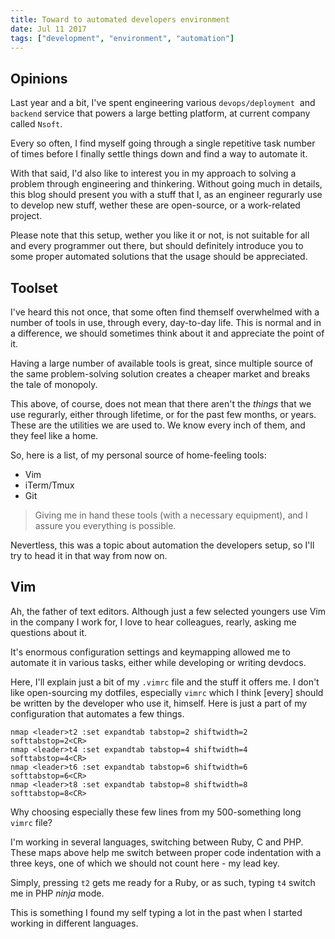 ```yaml
---
title: Toward to automated developers environment 
date: Jul 11 2017
tags: ["development", "environment", "automation"]
---
```


## Opinions

Last year and a bit, I've spent engineering various `devops/deployment`  and `backend` service that powers a large betting platform, at current company called `Nsoft`.

Every so often, I find myself going through a single repetitive task number of times before I finally settle things down and find a way to automate it.

With that said,  I'd also like to interest you in my approach to solving a problem through engineering and thinkering. Without going much in details, this blog should present you with a stuff that I, as an engineer regurarly use to develop new stuff, wether these are open-source, or a work-related project.

Please note that this setup, wether you like it or not, is not suitable for all and every programmer out there, but should definitely introduce you to some proper automated solutions that the usage should be appreciated.

## Toolset

I've heard this not once, that some often find themself overwhelmed with a number of tools in use, through every, day-to-day life. This is normal and in a difference, we should sometimes think about it and appreciate the point of it.

Having a large number of available tools is great, since multiple source of the same problem-solving solution creates a cheaper market and breaks the tale of  monopoly. 

This above, of course, does not mean that there aren't the *things* that we use regurarly, either through lifetime, or for the past few months, or years. These are the utilities we are used to. We know every inch of them, and they feel like a home.

So, here is a list, of my personal source of home-feeling tools:

*  Vim 
* iTerm/Tmux
* Git

>  Giving me in hand these tools (with a necessary equipment), and I assure you everything is possible.

Nevertless, this was a topic about automation the developers setup, so I'll try to head it in that way from now on.

## Vim

Ah, the father of text editors. Although just a few selected youngers use Vim in the company I work for, I love to hear colleagues, rearly, asking me questions about it.

It's enormous configuration settings and keymapping allowed me to automate it in various tasks, either while developing or writing devdocs.  

Here, I'll explain just a bit of my `.vimrc` file and the stuff it offers me. I don't like open-sourcing my dotfiles, especially `vimrc` which I think [every] should be written by the developer who use it, himself. Here is just a part of my configuration that automates a few things.

```
nmap <leader>t2 :set expandtab tabstop=2 shiftwidth=2 softtabstop=2<CR>
nmap <leader>t4 :set expandtab tabstop=4 shiftwidth=4 softtabstop=4<CR>
nmap <leader>t6 :set expandtab tabstop=6 shiftwidth=6 softtabstop=6<CR>
nmap <leader>t8 :set expandtab tabstop=8 shiftwidth=8 softtabstop=8<CR>
```

Why choosing especially these few lines from my 500-something long `vimrc` file? 

I'm working in several languages, switching between Ruby, C and PHP. These maps above help me switch between proper code indentation with a three keys, one of which we should not count here - my lead key. 

Simply, pressing `t2` gets me ready for a Ruby, or as such, typing `t4` switch me in PHP *ninja* mode.

This is something I found my self typing a lot in the past when I started working in different languages.







